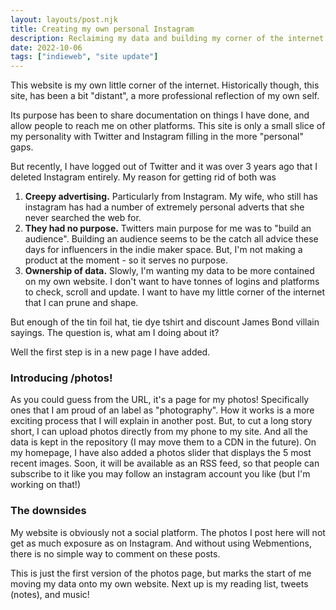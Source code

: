 ```yaml
---
layout: layouts/post.njk
title: Creating my own personal Instagram
description: Reclaiming my data and building my corner of the internet.
date: 2022-10-06
tags: ["indieweb", "site update"]
---
```


This website is my own little corner of the internet. Historically though, this site, has been a bit "distant", a more professional reflection of my own self.

Its purpose has been to share documentation on things I have done, and allow people to reach me on other platforms. This site is only a small slice of my personality with Twitter and Instagram filling in the more "personal" gaps.

But recently, I have logged out of Twitter and it was over 3 years ago that I deleted Instagram entirely.
My reason for getting rid of both was

1. **Creepy advertising.** Particularly from Instagram. My wife, who still has instagram has had a number of extremely personal adverts that she never searched the web for.
2. **They had no purpose.** Twitters main purpose for me was to "build an audience". Building an audience seems to be the catch all advice these days for influencers in the indie maker space. But, I'm not making a product at the moment - so it serves no purpose.
3. **Ownership of data.** Slowly, I'm wanting my data to be more contained on my own website. I don't want to have tonnes of logins and platforms to check, scroll and update. I want to have my little corner of the internet that I can prune and shape.

But enough of the tin foil hat, tie dye tshirt and discount James Bond villain sayings.
The question is, what am I doing about it?

Well the first step is in a new page I have added.

### Introducing /photos!

As you could guess from the URL, it's a page for my photos! Specifically ones that I am proud of an label as "photography".
How it works is a more exciting process that I will explain in another post. But, to cut a long story short, I can upload photos directly from my phone to my site. And all the data is kept in the repository (I may move them to a CDN in the future).
On my homepage, I have also added a photos slider that displays the 5 most recent images. Soon, it will be available as an RSS feed, so that people can subscribe to it like you may follow an instagram account you like (but I'm working on that!)

### The downsides

My website is obviously not a social platform. The photos I post here will not get as much exposure as on Instagram. And without using Webmentions, there is no simple way to comment on these posts.

This is just the first version of the photos page, but marks the start of me moving my data onto my own website. Next up is my reading list, tweets (notes), and music!
